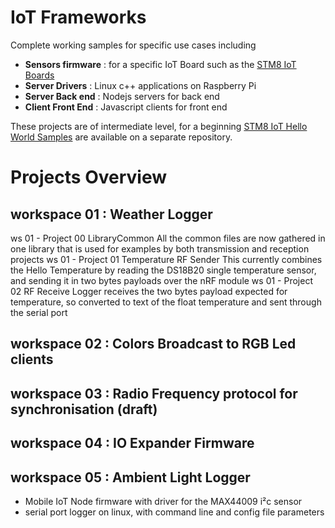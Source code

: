 # IoT Frameworks
Complete working samples for specific use cases including
- **Sensors firmware** : for a specific IoT Board such as the [STM8 IoT Boards](https://github.com/wassfila/STM8_IoT_Boards)
- **Server Drivers** : Linux c++ applications on Raspberry Pi
- **Server Back end** : Nodejs servers for back end
- **Client Front End** : Javascript clients for front end

These projects are of intermediate level, for a beginning [STM8 IoT Hello World Samples](https://github.com/wassfila/STM8_IoT_HelloWorld) are available on a separate repository.

# Projects Overview
## workspace 01 : Weather Logger
ws 01 - Project 00 LibraryCommon	All the common files are now gathered in one library that is used for examples by both transmission and reception projects
ws 01 - Project 01 Temperature RF Sender	This currently combines the Hello Temperature by reading the DS18B20 single temperature sensor, and sending it in two bytes payloads over the nRF module
ws 01 - Project 02 RF Receive Logger	receives the two bytes payload expected for temperature, so converted to text of the float temperature and sent through the serial port
## workspace 02 : Colors Broadcast to RGB Led clients
## workspace 03 : Radio Frequency protocol for synchronisation (draft)
## workspace 04 : IO Expander Firmware
## workspace 05 : Ambient Light Logger
 - Mobile IoT Node firmware with driver for the MAX44009 i²c sensor
 - serial port logger on linux, with command line and config file parameters

